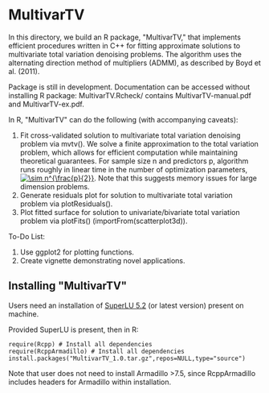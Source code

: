 MultivarTV
=======
In this directory, we build an R package, "MultivarTV," that implements efficient procedures written in C++ for fitting approximate solutions to multivariate total variation denoising problems. The algorithm uses the alternating direction method of multipliers (ADMM), as described by Boyd et al. (2011).

Package is still in development. Documentation can be accessed without installing R package: MultivarTV.Rcheck/ contains MultivarTV-manual.pdf and MultivarTV-ex.pdf.

In R, "MultivarTV" can do the following (with accompanying caveats):

1. Fit cross-validated solution to multivariate total variation denoising problem via mvtv(). We solve a finite approximation to the total variation problem, which allows for efficient computation while maintaining theoretical guarantees. For sample size n and predictors p, algorithm runs roughly in linear time in the number of optimization parameters, <a href="https://www.codecogs.com/eqnedit.php?latex=\sim&space;n^{\frac{p}{2}}" target="_blank"><img src="https://latex.codecogs.com/gif.latex?\sim&space;n^{\frac{p}{2}}" title="\sim n^{\frac{p}{2}}" /></a>. Note that this suggests memory issues for large dimension problems.
2. Generate residuals plot for solution to multivariate total variation problem via plotResiduals(). 
3. Plot fitted surface for solution to univariate/bivariate total variation problem via plotFits() (importFrom(scatterplot3d)). 

To-Do List:

1. Use ggplot2 for plotting functions.
2. Create vignette demonstrating novel applications. 

## Installing "MultivarTV"

Users need an installation of [SuperLU 5.2](http://crd-legacy.lbl.gov/~xiaoye/SuperLU/#superlu) (or latest version) present on machine. 

Provided SuperLU is present, then in R:

	require(Rcpp) # Install all dependencies
	require(RcppArmadillo) # Install all dependencies
	install.packages("MultivarTV_1.0.tar.gz",repos=NULL,type="source")

Note that user does not need to install Armadillo >7.5, since RcppArmadillo includes headers for Armadillo within installation. 
